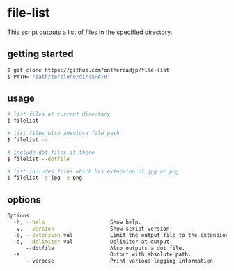 # file-list
This script outputs a list of files in the specified directory.



## getting started

```bash
$ git clone https://github.com/ontheroadjp/file-list
$ PATH='/path/to/clone/dir:$PATH'
```



## usage

```bash
# list files at current directory
$ filelist

# list files with absolute file path
$ filelist -a

# include dot files if there
$ filelist --dotfile

# list includes files which has extension of jpg or png
$ filelist -e jpg -e png 
```



## options

```bash
Options:
  -h, --help                     Show help.
  -v, --version                  Show script version.
  -e, --extension val            Limit the output file to the extension of siblings.
  -d, --delimiter val            Delimiter at output.
      --dotfile                  Also outputs a dot file.
  -a                             Output with absolute path.
      --verbose                  Print various logging information
```

